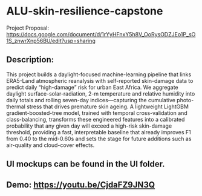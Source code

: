 # ALU-skin-resilience-capstone
Project Proposal: https://docs.google.com/document/d/1rYyHFnxY5h8V_OoRysODZJEo1P_sO1S_znwrXnp56BU/edit?usp=sharing

## Description: 

This project builds a daylight-focused machine-learning pipeline that links ERA5-Land atmospheric reanalysis with self-reported skin-damage data to predict daily “high-damage” risk for urban East Africa. We aggregate daylight surface-solar-radiation, 2-m temperature and relative humidity into daily totals and rolling seven-day indices—capturing the cumulative photo-thermal stress that drives premature skin ageing. A lightweight LightGBM gradient-boosted-tree model, trained with temporal cross-validation and class-balancing, transforms these engineered features into a calibrated probability that any given day will exceed a high-risk skin-damage threshold, providing a fast, interpretable baseline that already improves F1 from 0.40 to the mid-0.60s and sets the stage for future additions such as air-quality and cloud-cover effects.

## UI mockups can be found in the UI folder.
## Demo: https://youtu.be/CjdaFZ9JN3Q
